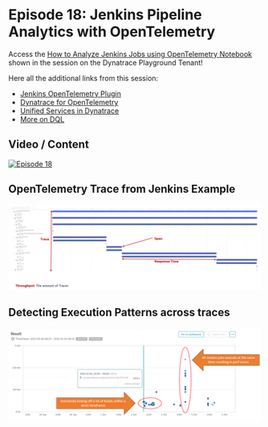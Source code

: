 # Episode 18: Jenkins Pipeline Analytics with OpenTelemetry

Access the [How to Analyze Jenkins Jobs using OpenTelemetry Notebook](https://wkf10640.apps.dynatrace.com/ui/document/v0/#share=da5efb6a-b897-45c7-86e4-1f39cc33ee90) shown in the session on the Dynatrace Playground Tenant!

Here all the additional links from this session:

- [Jenkins OpenTelemetry Plugin](https://plugins.jenkins.io/opentelemetry/)
- [Dynatrace for OpenTelemetry](https://www.dynatrace.com/support/help/extend-dynatrace/opentelemetry)
- [Unified Services in Dynatrace](https://dt-url.net/gy03cmt)
- [More on DQL](https://www.dynatrace.com/support/help/platform/grail/dynatrace-query-language)

## Video / Content

[![Episode 18](https://img.youtube.com/vi/z9H0zeLwWmI/0.jpg)](https://www.youtube.com/watch?v=z9H0zeLwWmI)

## OpenTelemetry Trace from Jenkins Example

![](./jenkins_oteltrace.png)

## Detecting Execution Patterns across traces

![](./jenkins_oteltrace_patterns.png)